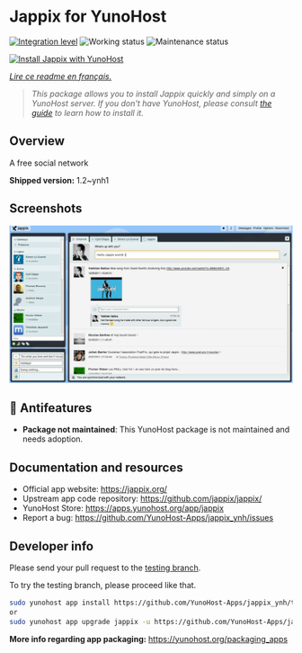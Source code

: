 <!--
N.B.: This README was automatically generated by https://github.com/YunoHost/apps/tree/master/tools/README-generator
It shall NOT be edited by hand.
-->

# Jappix for YunoHost

[![Integration level](https://dash.yunohost.org/integration/jappix.svg)](https://dash.yunohost.org/appci/app/jappix) ![Working status](https://ci-apps.yunohost.org/ci/badges/jappix.status.svg) ![Maintenance status](https://ci-apps.yunohost.org/ci/badges/jappix.maintain.svg)

[![Install Jappix with YunoHost](https://install-app.yunohost.org/install-with-yunohost.svg)](https://install-app.yunohost.org/?app=jappix)

*[Lire ce readme en français.](./README_fr.md)*

> *This package allows you to install Jappix quickly and simply on a YunoHost server.
If you don't have YunoHost, please consult [the guide](https://yunohost.org/#/install) to learn how to install it.*

## Overview

A free social network

**Shipped version:** 1.2~ynh1

## Screenshots

![Screenshot of Jappix](./doc/screenshots/jappix-social.png)

## :red_circle: Antifeatures

- **Package not maintained**: This YunoHost package is not maintained and needs adoption.

## Documentation and resources

* Official app website: <https://jappix.org/>
* Upstream app code repository: <https://github.com/jappix/jappix/>
* YunoHost Store: <https://apps.yunohost.org/app/jappix>
* Report a bug: <https://github.com/YunoHost-Apps/jappix_ynh/issues>

## Developer info

Please send your pull request to the [testing branch](https://github.com/YunoHost-Apps/jappix_ynh/tree/testing).

To try the testing branch, please proceed like that.

``` bash
sudo yunohost app install https://github.com/YunoHost-Apps/jappix_ynh/tree/testing --debug
or
sudo yunohost app upgrade jappix -u https://github.com/YunoHost-Apps/jappix_ynh/tree/testing --debug
```

**More info regarding app packaging:** <https://yunohost.org/packaging_apps>
